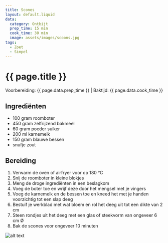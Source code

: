 ```yaml
---
title: Scones
layout: default.liquid
data:
  category: Ontbijt
  prep_time: 15 min
  cook_time: 30 min
  image: assets/images/scoons.jpg
tags:
  - Zoet
  - Simpel
---
```

# {{ page.title }}

Voorbereiding: {{ page.data.prep_time }} | Baktijd: {{ page.data.cook_time }}

## Ingrediënten
- 100 gram roomboter
- 450 gram zelfrijzend bakmeel
- 60 gram poeder suiker
- 200 ml karnemelk
- 150 gram blauwe bessen
- snufje zout

## Bereiding
1. Verwarm de oven of airfryer voor op 180 °C
2. Snij de roomboter in kleine blokjes
3. Meng de droge ingrediënten in een beslagkom
4. Voeg de boter toe en wrijf deze door het mengsel met je vingers
5. Voeg de karnemelk en de bessen toe en kneed het met je handen voorzichtig tot een slap deeg
6. Bestuif je werkblad met wat bloem en rol het deeg uit tot een dikte van 2 cm
7. Steen rondjes uit het deeg met een glas of steekvorm van ongeveer 6 cm Ø
8. Bak de scones voor ongeveer 10 minuten

![alt text](../../{{page.data.image}})